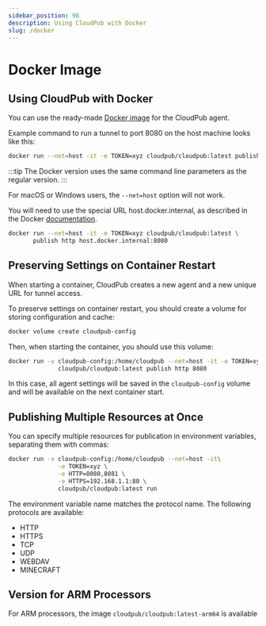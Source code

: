 ```yaml
---
sidebar_position: 98
description: Using CloudPub with Docker
slug: /docker
---
```


# Docker Image

## Using CloudPub with Docker

You can use the ready-made [Docker image](https://hub.docker.com/repository/docker/cloudpub/cloudpub/general) for the CloudPub agent.

Example command to run a tunnel to port 8080 on the host machine looks like this:

```bash
docker run --net=host -it -e TOKEN=xyz cloudpub/cloudpub:latest publish http 8080
```

:::tip
The Docker version uses the same command line parameters as the regular version.
:::

For macOS or Windows users, the `--net=host` option will not work.

You will need to use the special URL host.docker.internal, as described in the Docker [documentation](https://docs.docker.com/desktop/mac/networking/#use-cases-and-workarounds).

```bash
docker run --net=host -it -e TOKEN=xyz cloudpub/cloudpub:latest \
       publish http host.docker.internal:8080
```

## Preserving Settings on Container Restart

When starting a container, CloudPub creates a new agent and a new unique URL for tunnel access.

To preserve settings on container restart, you should create a volume for storing configuration and cache:

```bash
docker volume create cloudpub-config
```

Then, when starting the container, you should use this volume:

```bash
docker run -v cloudpub-config:/home/cloudpub --net=host -it -e TOKEN=xyz \
              cloudpub/cloudpub:latest publish http 8080
```

In this case, all agent settings will be saved in the `cloudpub-config` volume and will be available on the next container start.

## Publishing Multiple Resources at Once

You can specify multiple resources for publication in environment variables, separating them with commas:

```bash
docker run -v cloudpub-config:/home/cloudpub --net=host -it\
              -e TOKEN=xyz \
              -e HTTP=8080,8081 \
              -e HTTPS=192.168.1.1:80 \
              cloudpub/cloudpub:latest run
```

The environment variable name matches the protocol name. The following protocols are available:

 * HTTP
 * HTTPS
 * TCP
 * UDP
 * WEBDAV
 * MINECRAFT

## Version for ARM Processors

For ARM processors, the image `cloudpub/cloudpub:latest-arm64` is available
